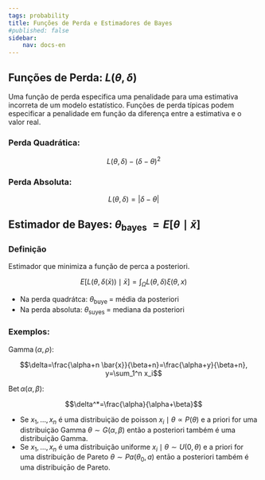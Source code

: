```yaml
---
tags: probability
title: Funções de Perda e Estimadores de Bayes
#published: false
sidebar:
    nav: docs-en
---
```


## Funções de Perda: $L(\theta, \delta)$

Uma função de perda especifica uma penalidade para uma estimativa incorreta de um modelo estatístico. Funções de perda típicas podem especificar a penalidade em função da diferença entre a estimativa e o valor real.

### Perda Quadrática:

$$L(\theta, \delta)-(\delta-\theta)^2$$

### Perda Absoluta:

$$L(\theta, \delta)=|\delta-\theta|$$

## Estimador de Bayes: $\theta_{\text {bayes }}=E[\theta \mid \bar{x}]$

### Definição

Estimador que minimiza a funçăo de perca a posteriori.

$$E[L(\theta, \delta(\bar{x})) \mid \bar{x}]=\int_{\Omega} L(\theta, \delta) \xi(\theta, x)$$

- Na perda quadrátca: $\theta_{\text {buye }}=$ média da posteriori
- Na perda absoluta: $\theta_{\text {suyes }}=$ mediana da posteriori

### Exemplos:

$\operatorname{Gamma}(\alpha, \rho):$

$$\delta=\frac{\alpha+n \bar{x}}{\beta+n}=\frac{\alpha+y}{\beta+n}, y=\sum_1^n x_i$$

$\operatorname{Bet} \alpha(\alpha, \beta):$

$$\delta^*=\frac{\alpha}{\alpha+\beta}$$

- Se $x_1, \ldots, x_n$ é uma distribuiçäo de poisson $x_i \mid \theta \propto P(\theta)$ e a priori for uma distribuiçäo Gamma $\theta \sim G(\alpha, \beta)$ então a posteriori também é uma distribuição Gamma.
- Se $x_1, \ldots, x_n$ é uma distribuição uniforme $x_i \mid \theta \sim U(0, \theta)$ e a priori for uma distribuição de Pareto $\theta \sim P a\left(\theta_0, a\right)$ entāo a posteriori também é uma distribuiçāo de Pareto.
